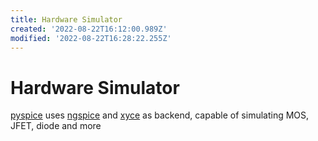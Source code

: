 ```yaml
---
title: Hardware Simulator
created: '2022-08-22T16:12:00.989Z'
modified: '2022-08-22T16:28:22.255Z'
---
```


# Hardware Simulator

[pyspice](https://pypi.org/project/PySpice/) uses [ngspice](https://ngspice.sourceforge.io/extras.html) and [xyce](https://xyce.sandia.gov/) as backend, capable of simulating MOS, JFET, diode and more
